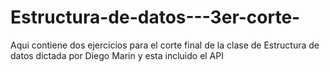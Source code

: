 # Estructura-de-datos---3er-corte-

Aqui contiene dos ejercicios para el corte final de la clase de Estructura de datos dictada por Diego Marin y esta incluido el API  
